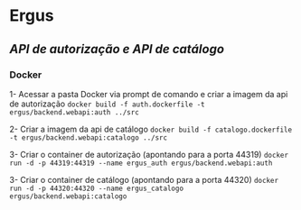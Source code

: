 # Ergus
## _API de autorização e API de catálogo_

### Docker
1- Acessar a pasta Docker via prompt de comando e criar a imagem da api de autorização
``` docker build -f auth.dockerfile -t ergus/backend.webapi:auth ../src ```

2- Criar a imagem da api de catálogo
``` docker build -f catalogo.dockerfile -t ergus/backend.webapi:catalogo ../src ```

3- Criar o container de autorização (apontando para a porta 44319)
``` docker run -d -p 44319:44319 --name ergus_auth ergus/backend.webapi:auth ```

3- Criar o container de catálogo (apontando para a porta 44320)
``` docker run -d -p 44320:44320 --name ergus_catalogo ergus/backend.webapi:catalogo ```

